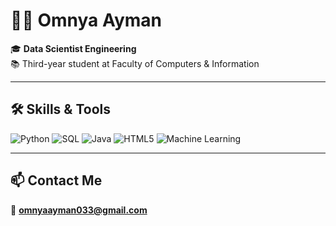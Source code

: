 # 👩‍💻 Omnya Ayman

🎓 **Data Scientist Engineering**  
📚 Third-year student at Faculty of Computers & Information  

---

## 🛠️ Skills & Tools
![Python](https://img.shields.io/badge/python-3670A0?style=for-the-badge&logo=python&logoColor=ffdd54)
![SQL](https://img.shields.io/badge/sql-%2307405e.svg?style=for-the-badge&logo=database&logoColor=white)
![Java](https://img.shields.io/badge/java-%23ED8B00.svg?style=for-the-badge&logo=openjdk&logoColor=white)
![HTML5](https://img.shields.io/badge/html5-%23E34F26.svg?style=for-the-badge&logo=html5&logoColor=white)
![Machine Learning](https://img.shields.io/badge/Machine%20Learning-%2300C7B7.svg?style=for-the-badge&logo=TensorFlow&logoColor=white)

---

## 📫 Contact Me
📧 **omnyaayman033@gmail.com**
